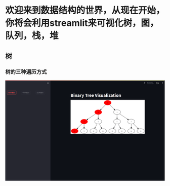 # 欢迎来到数据结构的世界，从现在开始，你将会利用streamlit来可视化树，图，队列，栈，堆


## 树

### 树的三种遍历方式
![tree-v1.png](./image/tree-v1.png)
